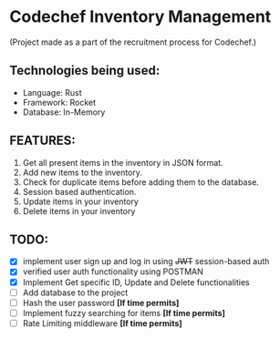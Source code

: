 # Codechef Inventory Management
(Project made as a part of the recruitment process for Codechef.)

## Technologies being used:
- Language: Rust
- Framework: Rocket
- Database: In-Memory

## FEATURES:
1. Get all present items in the inventory in JSON format.
2. Add new items to the inventory.
3. Check for duplicate items before adding them to the database.
4. Session based authentication.
5. Update items in your inventory
6. Delete items in your inventory

## TODO:
- [x] implement user sign up and log in using ~~JWT~~ session-based auth
- [x] verified user auth functionality using POSTMAN
- [x] Implement Get specific ID, Update and Delete functionalities
- [ ] Add database to the project
- [ ] Hash the user password **[If time permits]**
- [ ] Implement fuzzy searching for items **[If time permits]** 
- [ ] Rate Limiting middleware **[If time permits]** 